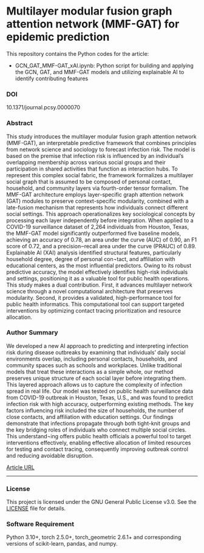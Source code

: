 # Multilayer modular fusion graph attention network (MMF-GAT) for epidemic prediction

This repository contains the Python codes for the article: 
* GCN_GAT_MMF-GAT_xAI.ipynb: Python script for building and applying the GCN, GAT, and MMF-GAT models and utilizing explainable AI to identify contributing features

### DOI
10.1371/journal.pcsy.0000070

### Abstract

This study introduces the multilayer modular fusion graph attention network (MMF-GAT), an interpretable predictive framework that combines principles from network science and sociology to forecast infection risk. The model is based on the premise that infection risk is influenced by an individual’s overlapping membership across various social groups and their participation in shared activities that function as interaction hubs. To represent this complex social fabric, the framework formalizes a multilayer social graph that is assumed to be composed of personal contact, household, and community layers via fourth-order tensor formalism. The MMF-GAT architecture employs layer-specific graph attention network (GAT) modules to preserve context-specific modularity, combined with a late-fusion mechanism that represents how individuals connect different social settings. This approach operationalizes key sociological concepts by processing each layer independently before integration. When applied to a COVID-19 surveillance dataset of 2,264 individuals from Houston, Texas, the MMF-GAT model significantly outperformed five baseline models, achieving an accuracy of 0.78, an area under the curve (AUC) of 0.90, an F1 score of 0.72, and a precision‒recall area under the curve (PRAUC) of 0.89. Explainable AI (XAI) analysis identified structural features, particularly household degree, degree of personal con¬tact, and affiliation with educational centers, as the most influential predictors. Owing to its robust predictive accuracy, the model effectively identifies high-risk individuals and settings, positioning it as a valuable tool for public health operations. This study makes a dual contribution. First, it advances multilayer network science through a novel computational architecture that preserves modularity. Second, it provides a validated, high-performance tool for public health informatics. This computational tool can support targeted interventions by optimizing contact tracing prioritization and resource allocation.

### Author Summary

We developed a new AI approach to predicting and interpreting infection risk during disease outbreaks by examining that individuals’ daily social environments overlap, including personal contacts, households, and community spaces such as schools and workplaces. Unlike traditional models that treat these interactions as a simple whole, our method preserves unique structure of each social layer before integrating them. This layered approach allows us to capture the complexity of infection spread in real life. Our model was tested on public health surveillance data from COVID-19 outbreak in Houston, Texas, U.S., and was found to predict infection risk with high accuracy, outperforming existing methods. The key factors influencing risk included the size of households, the number of close contacts, and affiliation with education settings. Our findings demonstrate that infections propagate through both tight-knit groups and the key bridging roles of individuals who connect multiple social circles. This understand¬ing offers public health officials a powerful tool to target interventions effectively, enabling effective allocation of limited resources for testing and contact tracing, consequently improving outbreak control and reducing avoidable disruption.

[Article URL]()

-----

### License

This project is licensed under the GNU General Public License v3.0. See the [LICENSE](./LICENSE) file for details.

### Software Requirement

Python 3.10+, torch 2.5.0+, torch_geometric 2.6.1+ and corresponding versions of scikit-learn, pandas, and numpy.
